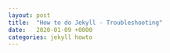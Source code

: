 ```yaml
---
layout: post
title:  "How to do Jekyll - Troubleshooting"
date:   2020-01-09 +0000
categories: jekyll howto
---
```


